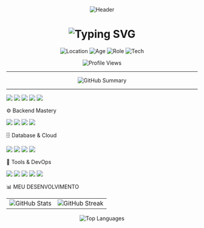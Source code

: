 <div align="center">
  <img src="https://capsule-render.vercel.app/api?text=Kelven%20👑&animation=fadeIn&type=waving&color=gradient&height=150&fontSize=35&customColorList=#9b59b6,#8e44ad,#663399,#6a0dad" alt="Header"/>
</div>

<h1 align="center">
  <img src="https://readme-typing-svg.herokuapp.com?font=Fira+Code&size=30&duration=3000&pause=1000&color=9b59b6&center=true&vCenter=true&width=500&lines=Kelven%20Aguilar%20Pinheiro;15%20anos%20🚀;Desenvolvedor%20Full%20Stack;Tech%20Enthusiast%20💜" alt="Typing SVG" />
</h1>

<p align="center">
  <img src="https://img.shields.io/badge/📍-Ribeirão%20das%20Neves%2C%20MG-purple?style=flat-square&logo=google-maps&logoColor=white" alt="Location" />
  <img src="https://img.shields.io/badge/🎂-15%20anos-purple?style=flat-square&logo=instagram&logoColor=white" alt="Age" />
  <img src="https://img.shields.io/badge/🚀-Freelancer%20Full%20Stack-purple?style=flat-square&logo=rocket&logoColor=white" alt="Role" />
  <img src="https://img.shields.io/badge/💜-Tech%20Enthusiast-purple?style=flat-square&logo=technology&logoColor=white" alt="Tech" />
</p>

<p align="center">
  <img src="https://komarev.com/ghpvc/?username=kelvenapk&color=9b59b6" alt="Profile Views" />
</p>

---

<div align="center">
  <img src="https://github-profile-summary-cards.vercel.app/api/cards/profile-details?username=kelvenapk&theme=radical" alt="GitHub Summary" />
</div>

---


  <img src="https://img.shields.io/badge/CSS3-1572B6?style=for-the-badge&logo=css3&logoColor=white" />
  <img src="https://img.shields.io/badge/JavaScript-F7DF1E?style=for-the-badge&logo=javascript&logoColor=black" />
  <img src="https://img.shields.io/badge/React-61DAFB?style=for-the-badge&logo=react&logoColor=black" />
  <img src="https://img.shields.io/badge/TypeScript-3178C6?style=for-the-badge&logo=typescript&logoColor=white" />
  <img src="https://img.shields.io/badge/Tailwind_CSS-38B2AC?style=for-the-badge&logo=tailwind-css&logoColor=white" />
</p>
⚙️ Backend Mastery
<p>
  <img src="https://img.shields.io/badge/Node.js-339933?style=for-the-badge&logo=nodedotjs&logoColor=white" />
  <img src="https://img.shields.io/badge/Python-3776AB?style=for-the-badge&logo=python&logoColor=white" />
  <img src="https://img.shields.io/badge/Express.js-000000?style=for-the-badge&logo=express&logoColor=white" />
  <img src="https://img.shields.io/badge/Next.js-000000?style=for-the-badge&logo=nextdotjs&logoColor=white" />
</p>
🗄️ Database & Cloud
<p>
  <img src="https://img.shields.io/badge/MongoDB-47A248?style=for-the-badge&logo=mongodb&logoColor=white" />
  <img src="https://img.shields.io/badge/MySQL-4479A1?style=for-the-badge&logo=mysql&logoColor=white" />
  <img src="https://img.shields.io/badge/PostgreSQL-4169E1?style=for-the-badge&logo=postgresql&logoColor=white" />
  <img src="https://img.shields.io/badge/AWS-232F3E?style=for-the-badge&logo=amazon-aws&logoColor=white" />
</p>
🔧 Tools & DevOps
<p>
  <img src="https://img.shields.io/badge/Git-F05032?style=for-the-badge&logo=git&logoColor=white" />
  <img src="https://img.shields.io/badge/GitHub-181717?style=for-the-badge&logo=github&logoColor=white" />
  <img src="https://img.shields.io/badge/Docker-2496ED?style=for-the-badge&logo=docker&logoColor=white" />
  <img src="https://img.shields.io/badge/VS_Code-007ACC?style=for-the-badge&logo=visual-studio-code&logoColor=white" />
  <img src="https://img.shields.io/badge/Linux-FCC624?style=for-the-badge&logo=linux&logoColor=black" />
</p>
📊 MEU DESENVOLVIMENTO
<div align="center">
  <table>
    <tr>
      <td><img src="https://github-readme-stats.vercel.app/api?username=kelvenapk&show_icons=true&theme=radical&hide_border=true&count_private=true&bg_color=0d1117&title_color=9b59b6&text_color=ffffff&icon_color=9b59b6" alt="GitHub Stats" /></td>
      <td><img src="https://github-readme-streak-stats.herokuapp.com/?user=kelvenpk&theme=radical&hide_border=true&background=0d1117&stroke=9b59b6&ring=9b59b6&fire=9b59b6&currStreakNum=ffffff&sideNums=ffffff" alt="GitHub Streak" /></td>
    </tr>
  </table>
</div>
<div align="center">
  <img src="https://github-readme-stats.vercel.app/api/top-langs/?username=kelvenapk&layout=compact&theme=radical&hide_border=true&bg_color=0d1117&title_color=9b59b6&text_color=ffffff&icon_color=9b59b6" alt="Top Languages" />
</div>
